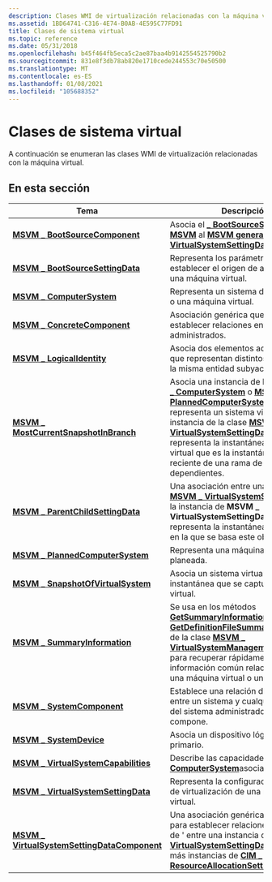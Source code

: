 ```yaml
---
description: Clases WMI de virtualización relacionadas con la máquina virtual.
ms.assetid: 1BD64741-C316-4E74-B0AB-4E595C77FD91
title: Clases de sistema virtual
ms.topic: reference
ms.date: 05/31/2018
ms.openlocfilehash: b45f464fb5eca5c2ae87baa4b9142554525790b2
ms.sourcegitcommit: 831e8f3db78ab820e1710cede244553c70e50500
ms.translationtype: MT
ms.contentlocale: es-ES
ms.lasthandoff: 01/08/2021
ms.locfileid: "105688352"
---
```

# <a name="virtual-system-classes"></a>Clases de sistema virtual

A continuación se enumeran las clases WMI de virtualización relacionadas con la máquina virtual.

## <a name="in-this-section"></a>En esta sección



| Tema                                                                                                | Descripción                                                                                                                                                                                                                                                                                                                                                                                                                            |
|------------------------------------------------------------------------------------------------------|----------------------------------------------------------------------------------------------------------------------------------------------------------------------------------------------------------------------------------------------------------------------------------------------------------------------------------------------------------------------------------------------------------------------------------------|
| [**MSVM \_ BootSourceComponent**](msvm-bootsourcecomponent.md)<br/>                             | Asocia el [**\_ BootSourceSettingData de MSVM**](msvm-bootsourcesettingdata.md) al [**MSVM general \_ VirtualSystemSettingData**](msvm-virtualsystemsettingdata.md). <br/>                                                                                                                                                                                                                                                   |
| [**MSVM \_ BootSourceSettingData**](msvm-bootsourcesettingdata.md)<br/>                         | Representa los parámetros para establecer el origen de arranque de una máquina virtual. <br/>                                                                                                                                                                                                                                                                                                                                                     |
| [**MSVM \_ ComputerSystem**](msvm-computersystem.md)<br/>                                       | Representa un sistema de equipo físico o una máquina virtual.<br/>                                                                                                                                                                                                                                                                                                                                                                   |
| [**MSVM \_ ConcreteComponent**](msvm-concretecomponent.md)<br/>                                 | Asociación genérica que se usa para establecer relaciones entre elementos administrados.<br/>                                                                                                                                                                                                                                                                                                                                   |
| [**MSVM \_ LogicalIdentity**](msvm-logicalidentity.md)<br/>                                     | Asocia dos elementos administrados que representan distintos aspectos de la misma entidad subyacente. <br/>                                                                                                                                                                                                                                                                                                                            |
| [**MSVM \_ MostCurrentSnapshotInBranch**](msvm-mostcurrentsnapshotinbranch.md)<br/>             | Asocia una instancia de la clase [**MSVM \_ ComputerSystem**](msvm-computersystem.md) o [**MSVM \_ PlannedComputerSystem**](msvm-plannedcomputersystem.md) que representa un sistema virtual, con una instancia de la clase [**MSVM \_ VirtualSystemSettingData**](msvm-virtualsystemsettingdata.md) que representa la instantánea del sistema virtual que es la instantánea más reciente de una rama de instantáneas dependientes.<br/>            |
| [**MSVM \_ ParentChildSettingData**](msvm-parentchildsettingdata.md)<br/>                       | Una asociación entre una instancia de [**MSVM \_ VirtualSystemSettingData**](msvm-virtualsystemsettingdata.md) y la instancia de **MSVM \_ VirtualSystemSettingData** que representa la instantánea más reciente en la que se basa este objeto.<br/>                                                                                                                                                                                 |
| [**MSVM \_ PlannedComputerSystem**](msvm-plannedcomputersystem.md)<br/>                         | Representa una máquina virtual planeada.<br/>                                                                                                                                                                                                                                                                                                                                                                                       |
| [**MSVM \_ SnapshotOfVirtualSystem**](msvm-snapshotofvirtualsystem.md)<br/>                     | Asocia un sistema virtual a una instantánea que se capturó del sistema virtual.<br/>                                                                                                                                                                                                                                                                                                                                      |
| [**MSVM \_ SummaryInformation**](msvm-summaryinformation.md)<br/>                               | Se usa en los métodos [**GetSummaryInformation**](getsummaryinformation-msvm-virtualsystemmanagementservice.md) y [**GetDefinitionFileSummaryInformation**](getdefinitionfilesummaryinformation-msvm-virtualsystemmanagementservice.md) de la clase [**MSVM \_ VirtualSystemManagementService**](msvm-virtualsystemmanagementservice.md) para recuperar rápidamente la información común relacionada con una máquina virtual o una instantánea.<br/> |
| [**MSVM \_ SystemComponent**](msvm-systemcomponent.md)<br/>                                     | Establece una relación de "parte de" entre un sistema y cualquier elemento del sistema administrado del que se compone.<br/>                                                                                                                                                                                                                                                                                                               |
| [**MSVM \_ SystemDevice**](msvm-systemdevice.md)<br/>                                           | Asocia un dispositivo lógico al sistema primario.<br/>                                                                                                                                                                                                                                                                                                                                                                         |
| [**MSVM \_ VirtualSystemCapabilities**](msvm-virtualsystemcapabilities.md)<br/>                 | Describe las capacidades del [**MSVM \_ ComputerSystem**](msvm-computersystem.md)asociado.<br/>                                                                                                                                                                                                                                                                                                                           |
| [**MSVM \_ VirtualSystemSettingData**](msvm-virtualsystemsettingdata.md)<br/>                   | Representa la configuración específica de virtualización de una máquina virtual.<br/>                                                                                                                                                                                                                                                                                                                                                      |
| [**MSVM \_ VirtualSystemSettingDataComponent**](msvm-virtualsystemsettingdatacomponent.md)<br/> | Una asociación genérica que se usa para establecer relaciones de ' parte de ' entre una instancia de [**CIM \_ VirtualSystemSettingData**](/previous-versions//cc136954(v=vs.85)) y una o más instancias de [**CIM \_ ResourceAllocationSettingData**](/previous-versions/windows/desktop/clushyperv/cim-resourceallocationsettingdata).<br/>                                                                                                                                                 |



 

 

